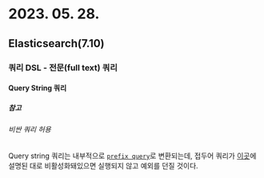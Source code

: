 # 2023. 05. 28.

## Elasticsearch(7.10)

### 쿼리 DSL - 전문(full text) 쿼리

#### Query String 쿼리

##### 참고

###### 비싼 쿼리 허용

Query string 쿼리는 내부적으로 [`prefix query`][prefix-query]로 변환되는데, 접두어 쿼리가 [이곳][prefix-query-allow-expensive-query]에 설명된 대로 비활성화돼있으면 실행되지 않고 예외를 던질 것이다.



[prefix-query]: https://www.elastic.co/guide/en/elasticsearch/reference/7.10/query-dsl-prefix-query.html
[prefix-query-allow-expensive-query]: https://www.elastic.co/guide/en/elasticsearch/reference/7.10/query-dsl-prefix-query.html#prefix-query-allow-expensive-queries
